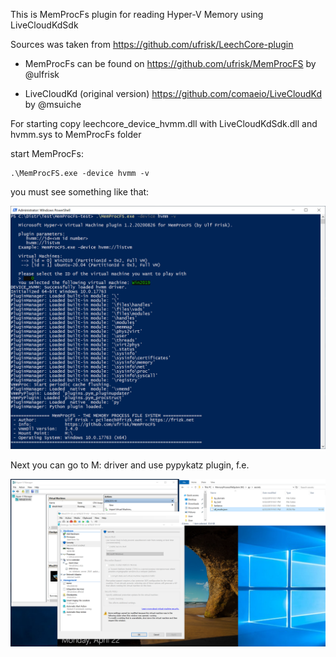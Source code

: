 This is MemProcFs plugin for reading Hyper-V Memory using LiveCloudKdSdk

Sources was taken from https://github.com/ufrisk/LeechCore-plugin

- MemProcFs can be found on https://github.com/ufrisk/MemProcFS by @ulfrisk

- LiveCloudKd (original version) https://github.com/comaeio/LiveCloudKd by @msuiche

For starting copy leechcore_device_hvmm.dll with LiveCloudKdSdk.dll and hvmm.sys to MemProcFs folder

start MemProcFs:

```
.\MemProcFS.exe -device hvmm -v
```

you must see something like that:

![](./images/1.png)

Next you can go to M: driver and use pypykatz plugin, f.e.

![](./images/2.png)






